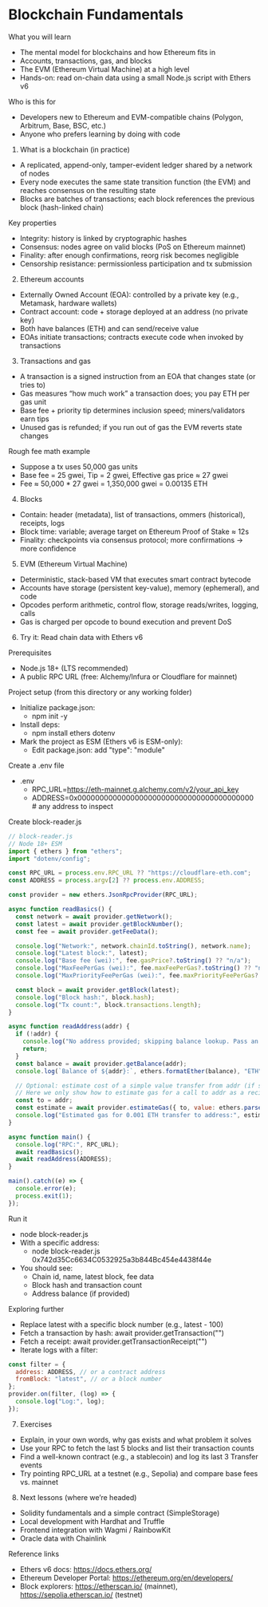 # Blockchain Fundamentals

What you will learn
- The mental model for blockchains and how Ethereum fits in
- Accounts, transactions, gas, and blocks
- The EVM (Ethereum Virtual Machine) at a high level
- Hands-on: read on-chain data using a small Node.js script with Ethers v6

Who is this for
- Developers new to Ethereum and EVM-compatible chains (Polygon, Arbitrum, Base, BSC, etc.)
- Anyone who prefers learning by doing with code

1) What is a blockchain (in practice)
- A replicated, append-only, tamper-evident ledger shared by a network of nodes
- Every node executes the same state transition function (the EVM) and reaches consensus on the resulting state
- Blocks are batches of transactions; each block references the previous block (hash-linked chain)

Key properties
- Integrity: history is linked by cryptographic hashes
- Consensus: nodes agree on valid blocks (PoS on Ethereum mainnet)
- Finality: after enough confirmations, reorg risk becomes negligible
- Censorship resistance: permissionless participation and tx submission

2) Ethereum accounts
- Externally Owned Account (EOA): controlled by a private key (e.g., Metamask, hardware wallets)
- Contract account: code + storage deployed at an address (no private key)
- Both have balances (ETH) and can send/receive value
- EOAs initiate transactions; contracts execute code when invoked by transactions

3) Transactions and gas
- A transaction is a signed instruction from an EOA that changes state (or tries to)
- Gas measures “how much work” a transaction does; you pay ETH per gas unit
- Base fee + priority tip determines inclusion speed; miners/validators earn tips
- Unused gas is refunded; if you run out of gas the EVM reverts state changes

Rough fee math example
- Suppose a tx uses 50,000 gas units
- Base fee = 25 gwei, Tip = 2 gwei, Effective gas price ≈ 27 gwei
- Fee ≈ 50,000 * 27 gwei = 1,350,000 gwei = 0.00135 ETH

4) Blocks
- Contain: header (metadata), list of transactions, ommers (historical), receipts, logs
- Block time: variable; average target on Ethereum Proof of Stake ≈ 12s
- Finality: checkpoints via consensus protocol; more confirmations → more confidence

5) EVM (Ethereum Virtual Machine)
- Deterministic, stack-based VM that executes smart contract bytecode
- Accounts have storage (persistent key-value), memory (ephemeral), and code
- Opcodes perform arithmetic, control flow, storage reads/writes, logging, calls
- Gas is charged per opcode to bound execution and prevent DoS

6) Try it: Read chain data with Ethers v6

Prerequisites
- Node.js 18+ (LTS recommended)
- A public RPC URL (free: Alchemy/Infura or Cloudflare for mainnet)

Project setup (from this directory or any working folder)
- Initialize package.json:
  - npm init -y
- Install deps:
  - npm install ethers dotenv
- Mark the project as ESM (Ethers v6 is ESM-only):
  - Edit package.json: add "type": "module"

Create a .env file
- .env
  - RPC_URL=https://eth-mainnet.g.alchemy.com/v2/your_api_key
  - ADDRESS=0x0000000000000000000000000000000000000000  # any address to inspect

Create block-reader.js
```js
// block-reader.js
// Node 18+ ESM
import { ethers } from "ethers";
import "dotenv/config";

const RPC_URL = process.env.RPC_URL ?? "https://cloudflare-eth.com";
const ADDRESS = process.argv[2] ?? process.env.ADDRESS;

const provider = new ethers.JsonRpcProvider(RPC_URL);

async function readBasics() {
  const network = await provider.getNetwork();
  const latest = await provider.getBlockNumber();
  const fee = await provider.getFeeData();

  console.log("Network:", network.chainId.toString(), network.name);
  console.log("Latest block:", latest);
  console.log("Base fee (wei):", fee.gasPrice?.toString() ?? "n/a");
  console.log("MaxFeePerGas (wei):", fee.maxFeePerGas?.toString() ?? "n/a");
  console.log("MaxPriorityFeePerGas (wei):", fee.maxPriorityFeePerGas?.toString() ?? "n/a");

  const block = await provider.getBlock(latest);
  console.log("Block hash:", block.hash);
  console.log("Tx count:", block.transactions.length);
}

async function readAddress(addr) {
  if (!addr) {
    console.log("No address provided; skipping balance lookup. Pass an address as argv[2] or set ADDRESS in .env");
    return;
  }
  const balance = await provider.getBalance(addr);
  console.log(`Balance of ${addr}:`, ethers.formatEther(balance), "ETH");

  // Optional: estimate cost of a simple value transfer from addr (if signer available)
  // Here we only show how to estimate gas for a call to addr as a recipient placeholder
  const to = addr;
  const estimate = await provider.estimateGas({ to, value: ethers.parseEther("0.001") }).catch(() => null);
  console.log("Estimated gas for 0.001 ETH transfer to address:", estimate?.toString() ?? "n/a");
}

async function main() {
  console.log("RPC:", RPC_URL);
  await readBasics();
  await readAddress(ADDRESS);
}

main().catch((e) => {
  console.error(e);
  process.exit(1);
});
```

Run it
- node block-reader.js
- With a specific address:
  - node block-reader.js 0x742d35Cc6634C0532925a3b844Bc454e4438f44e
- You should see:
  - Chain id, name, latest block, fee data
  - Block hash and transaction count
  - Address balance (if provided)

Exploring further
- Replace latest with a specific block number (e.g., latest - 100)
- Fetch a transaction by hash: await provider.getTransaction("<tx-hash>")
- Fetch a receipt: await provider.getTransactionReceipt("<tx-hash>")
- Iterate logs with a filter:
```js
const filter = {
  address: ADDRESS, // or a contract address
  fromBlock: "latest", // or a block number
};
provider.on(filter, (log) => {
  console.log("Log:", log);
});
```

7) Exercises
- Explain, in your own words, why gas exists and what problem it solves
- Use your RPC to fetch the last 5 blocks and list their transaction counts
- Find a well-known contract (e.g., a stablecoin) and log its last 3 Transfer events
- Try pointing RPC_URL at a testnet (e.g., Sepolia) and compare base fees vs. mainnet

8) Next lessons (where we’re headed)
- Solidity fundamentals and a simple contract (SimpleStorage)
- Local development with Hardhat and Truffle
- Frontend integration with Wagmi / RainbowKit
- Oracle data with Chainlink

Reference links
- Ethers v6 docs: https://docs.ethers.org/
- Ethereum Developer Portal: https://ethereum.org/en/developers/
- Block explorers: https://etherscan.io/ (mainnet), https://sepolia.etherscan.io/ (testnet)